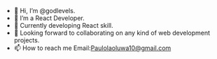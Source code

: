 - 👋 Hi, I’m @godlevels.
- 👀 I’m a React Developer.
- 🌱 Currently developing React skill.
- 💞️ Looking forward to collaborating on any kind of web development projects.
- 📫 How to reach me Email:Paulolaoluwa10@gmail.com

<!---
godlevels/godlevels is a ✨ special ✨ repository because its `README.md` (this file) appears on your GitHub profile.
You can click the Preview link to take a look at your changes.
--->
